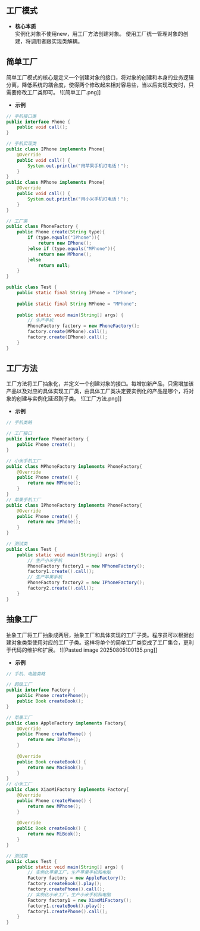 ## 工厂模式
- **核心本质**  
	实例化对象不使用new，用工厂方法创建对象。
	使用工厂统一管理对象的创建，将调用者跟实现类解耦。

## 简单工厂
简单工厂模式的核心是定义一个创建对象的接口，将对象的创建和本身的业务逻辑分离，降低系统的耦合度，使得两个修改起来相对容易些，当以后实现改变时，只需要修改工厂类即可。
![[简单工厂.png]]
- **示例**
```java
// 手机接口类
public interface Phone {
    public void call();
}

// 手机实现类
public class IPhone implements Phone{
    @Override
    public void call() {
        System.out.println("用苹果手机打电话！");
    }
}
public class MPhone implements Phone{
    @Override
    public void call() {
        System.out.println("用小米手机打电话！");
    }
}

// 工厂类
public class PhoneFactory {
    public Phone create(String type){
        if (type.equals("IPhone")){
            return new IPhone();
        }else if (type.equals("MPhone")){
            return new MPhone();
        }else
            return null;
    }
}

public class Test {
    public static final String IPhone = "IPhone";
    
    public static final String MPhone = "MPhone";
    
    public static void main(String[] args) {
		// 生产手机  
		PhoneFactory factory = new PhoneFactory();  
		factory.create(MPhone).call();  
		factory.create(IPhone).call();
    }
}
```

## 工厂方法
工厂方法将工厂抽象化，并定义一个创建对象的接口。每增加新产品，只需增加该产品以及对应的具体实现工厂类，由具体工厂类决定要实例化的产品是哪个，将对象的创建与实例化延迟到子类。
![[工厂方法.png]]
- **示例**
```java
// 手机类略

// 工厂接口
public interface PhoneFactory {
    public Phone create();
}

// 小米手机工厂
public class MPhoneFactory implements PhoneFactory{
    @Override
    public Phone create() {
        return new MPhone();
    }
}
// 苹果手机工厂
public class IPhoneFactory implements PhoneFactory{
    @Override
    public Phone create() {
        return new IPhone();
    }
}

// 测试类
public class Test {
    public static void main(String[] args) {
        // 生产小米手机
        PhoneFactory factory1 = new MPhoneFactory();
        factory1.create().call();
        // 生产苹果手机
        PhoneFactory factory2 = new IPhoneFactory();
        factory2.create().call();
    }
}
```

## 抽象工厂
抽象工厂将工厂抽象成两层，抽象工厂和具体实现的工厂子类。程序员可以根据创建对象类型使用对应的工厂子类。这样将单个的简单工厂类变成了工厂集合，更利于代码的维护和扩展。
![[Pasted image 20250805100135.png]]
- **示例**
```java
// 手机、电脑类略

// 超级工厂
public interface Factory {
    public Phone createPhone();
    public Book createBook();
}

// 苹果工厂
public class AppleFactory implements Factory{
    @Override
    public Phone createPhone() {
        return new IPhone();
    }
    
    @Override
    public Book createBook() {
        return new MacBook();
    }
}
// 小米工厂
public class XiaoMiFactory implements Factory{
    @Override
    public Phone createPhone() {
        return new MPhone();
    }
    
    @Override
    public Book createBook() {
        return new MiBook();
    }
}

// 测试类
public class Test {
    public static void main(String[] args) {
        // 实例化苹果工厂，生产苹果手机和电脑
        Factory factory = new AppleFactory();
        factory.createBook().play();
        factory.createPhone().call();
        // 实例化小米工厂，生产小米手机和电脑
        Factory factory1 = new XiaoMiFactory();
        factory1.createBook().play();
        factory1.createPhone().call();
    }
}
```